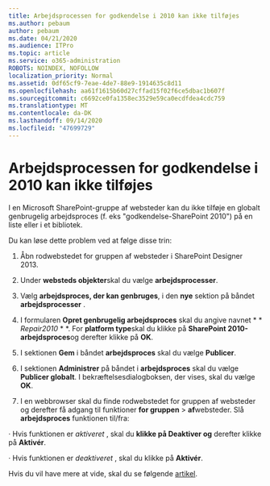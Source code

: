 ```yaml
---
title: Arbejdsprocessen for godkendelse i 2010 kan ikke tilføjes
ms.author: pebaum
author: pebaum
ms.date: 04/21/2020
ms.audience: ITPro
ms.topic: article
ms.service: o365-administration
ROBOTS: NOINDEX, NOFOLLOW
localization_priority: Normal
ms.assetid: 0df65cf9-7eae-4de7-88e9-1914635c8d11
ms.openlocfilehash: aa61f1615b60d27cffad15f02f6ce5dbac1b607f
ms.sourcegitcommit: c6692ce0fa1358ec3529e59ca0ecdfdea4cdc759
ms.translationtype: MT
ms.contentlocale: da-DK
ms.lasthandoff: 09/14/2020
ms.locfileid: "47699729"
---
```

# <a name="unable-to-add-2010-approval-workflow"></a>Arbejdsprocessen for godkendelse i 2010 kan ikke tilføjes

I en Microsoft SharePoint-gruppe af websteder kan du ikke tilføje en globalt genbrugelig arbejdsproces (f. eks "godkendelse-SharePoint 2010") på en liste eller i et bibliotek.
  
Du kan løse dette problem ved at følge disse trin: 
  
1. Åbn rodwebstedet for gruppen af websteder i SharePoint Designer 2013.
  
2. Under **websteds objekter**skal du vælge **arbejdsprocesser**. 
  
3. Vælg **arbejdsproces, der kan genbruges**, i den **nye** sektion på båndet **arbejdsprocesser** . 
  
4. I formularen **Opret genbrugelig arbejdsproces** skal du angive navnet * * *Repair2010* * *. For **platform type**skal du klikke på **SharePoint 2010-arbejdsproces**og derefter klikke på **OK**. 
  
1. I sektionen **Gem** i båndet **arbejdsproces** skal du vælge **Publicer**. 
  
2. I sektionen **Administrer** på båndet i **arbejdsproces** skal du vælge **Publicer globalt**. I bekræftelsesdialogboksen, der vises, skal du vælge **OK**. 
  
3. I en webbrowser skal du finde rodwebstedet for gruppen af websteder og derefter få adgang til funktioner **for gruppen** \> **af**websteder. Slå **arbejdsproces** funktionen til/fra: 
  
· Hvis funktionen er  *aktiveret*  , skal du **klikke på Deaktiver og** derefter klikke på **Aktivér**. 
  
· Hvis funktionen er  *deaktiveret*  , skal du klikke på **Aktivér**. 
  
Hvis du vil have mere at vide, skal du se følgende [artikel](https://go.microsoft.com/fwlink/?linkid=2047770&amp;clcid=0x409).
  

